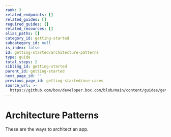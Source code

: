 ```yaml
---
rank: 3
related_endpoints: []
related_guides: []
required_guides: []
related_resources: []
alias_paths: []
category_id: getting-started
subcategory_id: null
is_index: false
id: getting-started/architecture-patterns
type: guide
total_steps: 2
sibling_id: getting-started
parent_id: getting-started
next_page_id: ''
previous_page_id: getting-started/use-cases
source_url: >-
  https://github.com/box/developer.box.com/blob/main/content/guides/getting-started/architecture-patterns.md
---
```

# Architecture Patterns

These are the ways to architect an app.